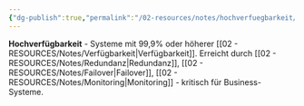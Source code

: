 ```yaml
---
{"dg-publish":true,"permalink":"/02-resources/notes/hochverfuegbarkeit/","tags":["verfügbarkeit/hoch","system/ausfallsicher"],"noteIcon":"","updated":"2025-08-27T15:03:20.138+02:00"}
---
```



**Hochverfügbarkeit** - Systeme mit 99,9% oder höherer [[02 - RESOURCES/Notes/Verfügbarkeit\|Verfügbarkeit]].
Erreicht durch [[02 - RESOURCES/Notes/Redundanz\|Redundanz]], [[02 - RESOURCES/Notes/Failover\|Failover]], [[02 - RESOURCES/Notes/Monitoring\|Monitoring]] - kritisch für Business-Systeme.